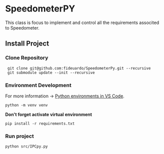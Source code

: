# SpeedometerPY
This class is focus to implement and control all the requirements associted to Speedometer. 
## Install Project
### Clone Repository
```console
 git clone git@github.com:fideuardo/SpeedometerPy.git --recursive
 git submodule update --init --recursive
```

### Environment Development
For more information -> [Python environments in VS Code](https://code.visualstudio.com/docs/python/environments).

```console
python -m venv venv
```
**Don't forget activate virtual environment**

```console
pip install -r requirements.txt
```

### Run project
```console
python src/IPCpy.py
```


